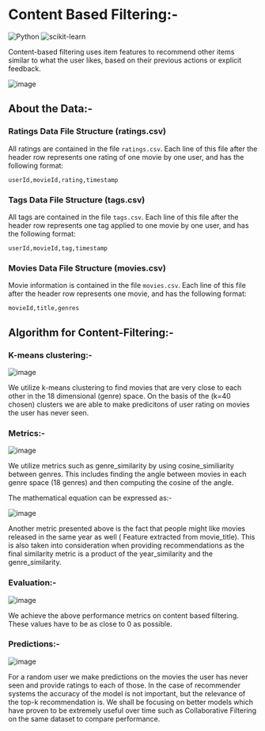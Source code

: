# Content Based Filtering:-

![Python](https://img.shields.io/badge/python-3670A0?style=for-the-badge&logo=python&logoColor=ffdd54) ![scikit-learn](https://img.shields.io/badge/scikit--learn-%23F7931E.svg?style=for-the-badge&logo=scikit-learn&logoColor=white)

Content-based filtering uses item features to recommend other items similar to what the user likes, based on their previous actions or explicit feedback.

![image](https://user-images.githubusercontent.com/100412162/178734430-431306ff-4bb5-454b-9e42-c7d31d01e4a7.png)

## About the Data:-

### Ratings Data File Structure (ratings.csv)

All ratings are contained in the file `ratings.csv`. Each line of this file after the header row represents one rating of one movie by one user, and has the following format:

    userId,movieId,rating,timestamp

### Tags Data File Structure (tags.csv)

All tags are contained in the file `tags.csv`. Each line of this file after the header row represents one tag applied to one movie by one user, and has the following format:

    userId,movieId,tag,timestamp
    
### Movies Data File Structure (movies.csv)

Movie information is contained in the file `movies.csv`. Each line of this file after the header row represents one movie, and has the following format:

    movieId,title,genres

## Algorithm for Content-Filtering:-

### K-means clustering:-

![image](https://user-images.githubusercontent.com/100412162/178737094-6d02d994-fd9d-4b66-bd1b-db0882cecacf.png)

We utilize k-means clustering to find movies that are very close to each other in the 18 dimensional (genre) space. On the basis of the (k=40 chosen) clusters we are able to make predicitons of user rating on movies the user has never seen.

### Metrics:-

![image](https://user-images.githubusercontent.com/100412162/178735554-4ab83b78-829e-4f71-9e32-bf52738f646d.png)

We utilize metrics such as genre_similarity by using cosine_similiarity between genres. This includes finding the angle between movies in each genre space (18 genres) and then computing the cosine of the angle.

The mathematical equation can be expressed as:-

![image](https://user-images.githubusercontent.com/100412162/178736283-9aeee71f-255f-4088-8e82-a661e53c49a1.png)

Another metric presented above is the fact that people might like movies released in the same year as well ( Feature extracted from movie_title). This is also taken into consideration when providing recommendations as the final similarity metric is a product of the year_similarity and the genre_similarity.

### Evaluation:-

![image](https://user-images.githubusercontent.com/100412162/178828440-6ab1734a-6ad7-4a48-9e4a-960ea66b2e17.png)

We achieve the above performance metrics on content based filtering. These values have to be as close to 0 as possible. 

### Predictions:-

![image](https://user-images.githubusercontent.com/100412162/178828701-e7c74802-7d2e-4dcf-a964-e65b732a8963.png)

For a random user we make predictions on the movies the user has never seen and provide ratings to each of those. In the case of recommender systems the accuracy of the model is not important, but the relevance of the top-k recommendation is. We shall be focusing on better models which have proven to be extremely useful over time such as Collaborative Filtering on the same dataset to compare performance.












